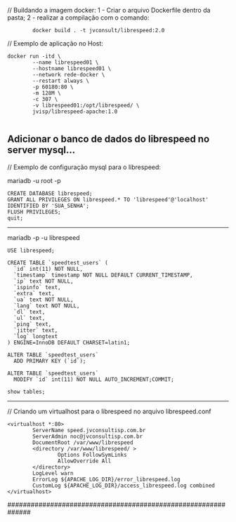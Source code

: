 
// Buildando a imagem docker:
1 - Criar o arquivo Dockerfile dentro da pasta;
2 - realizar a compilação com o comando: 
````
        docker build . -t jvconsult/librespeed:2.0
````

// Exemplo de aplicação no Host:

````
docker run -itd \
        --name librespeed01 \
        --hostname librespeed01 \
        --network rede-docker \
        --restart always \
        -p 60180:80 \
        -m 128M \
        -c 307 \
        -v librespeed01:/opt/librespeed/ \
        jvisp/librespeed-apache:1.0
        
````

Adicionar o banco de dados do librespeed no server mysql...
----

// Exemplo de configuração mysql para o librespeed:

mariadb -u root -p

````
CREATE DATABASE librespeed;
GRANT ALL PRIVILEGES ON librespeed.* TO 'librespeed'@'localhost' IDENTIFIED BY 'SUA_SENHA';
FLUSH PRIVILEGES;
quit;
````

-----
mariadb -p -u librespeed
````
USE librespeed;
 
CREATE TABLE `speedtest_users` (
  `id` int(11) NOT NULL,
  `timestamp` timestamp NOT NULL DEFAULT CURRENT_TIMESTAMP,
  `ip` text NOT NULL,
  `ispinfo` text,
  `extra` text,
  `ua` text NOT NULL,
  `lang` text NOT NULL,
  `dl` text,
  `ul` text,
  `ping` text,
  `jitter` text,
  `log` longtext
) ENGINE=InnoDB DEFAULT CHARSET=latin1;
 
ALTER TABLE `speedtest_users`
  ADD PRIMARY KEY (`id`);
 
ALTER TABLE `speedtest_users`
  MODIFY `id` int(11) NOT NULL AUTO_INCREMENT;COMMIT;
 
show tables;

````

----

// Criando um virtualhost para o librespeed no arquivo librespeed.conf

````
<virtualhost *:80>
        ServerName speed.jvconsultisp.com.br
        ServerAdmin noc@jvconsultisp.com.br
        DocumentRoot /var/www/librespeed 
        <directory /var/www/librespeed/ >
                Options FollowSymLinks
                AllowOverride All
        </directory> 
        LogLevel warn 
        ErrorLog ${APACHE_LOG_DIR}/error_librespeed.log
        CustomLog ${APACHE_LOG_DIR}/access_librespeed.log combined
</virtualhost>
````

##############################################################
